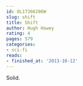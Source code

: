 ```yaml
---
id: OL17366206W
slug: shift
title: Shift
author: Hugh Howey
rating: 4
pages: 579
categories:
- sci-fi
reads:
- finished_at: '2013-10-12'
---
```

Solid.

